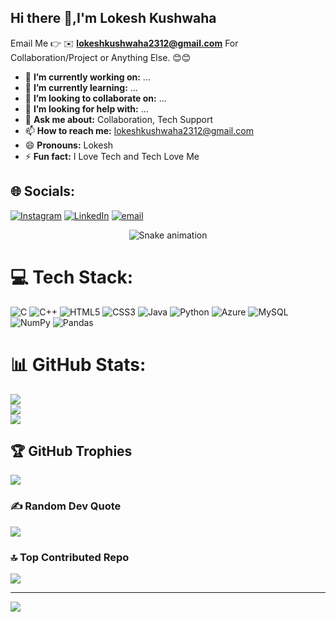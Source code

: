 ## Hi there 👋,I'm Lokesh Kushwaha

Email Me 👉 ✉️ **lokeshkushwaha2312@gmail.com** For Collaboration/Project or Anything Else. 😊😊

- 🔭 **I’m currently working on:** ...
- 🌱 **I’m currently learning:** ...
- 👯 **I’m looking to collaborate on:** ...
- 🤔 **I’m looking for help with:** ...
- 💬 **Ask me about:** Collaboration, Tech Support
- 📫 **How to reach me:** lokeshkushwaha2312@gmail.com
- 😄 **Pronouns:** Lokesh
- ⚡ **Fun fact:** I Love Tech and Tech Love Me


## 🌐 Socials:
[![Instagram](https://img.shields.io/badge/Instagram-%23E4405F.svg?logo=Instagram&logoColor=white)](https://www.instagram.com/lokeshkushwaha2312?igsh=YWR1dHZlYWFwbGxv])
[![LinkedIn](https://img.shields.io/badge/LinkedIn-%230077B5.svg?logo=linkedin&logoColor=white)](https://www.linkedin.com/public-profile/settings)
[![email](https://img.shields.io/badge/Email-D14836?logo=gmail&logoColor=white)](mailto:lokeshkushwaha2312@gmail.com) 

<div align="center">
  <img src="https://profile-readme-generator.com/assets/snake.svg" alt="Snake animation" />
</div>


# 💻 Tech Stack:
![C](https://img.shields.io/badge/c-%2300599C.svg?style=for-the-badge&logo=c&logoColor=white) ![C++](https://img.shields.io/badge/c++-%2300599C.svg?style=for-the-badge&logo=c%2B%2B&logoColor=white) ![HTML5](https://img.shields.io/badge/html5-%23E34F26.svg?style=for-the-badge&logo=html5&logoColor=white) ![CSS3](https://img.shields.io/badge/css3-%231572B6.svg?style=for-the-badge&logo=css3&logoColor=white) ![Java](https://img.shields.io/badge/java-%23ED8B00.svg?style=for-the-badge&logo=openjdk&logoColor=white) ![Python](https://img.shields.io/badge/python-3670A0?style=for-the-badge&logo=python&logoColor=ffdd54) ![Azure](https://img.shields.io/badge/azure-%230072C6.svg?style=for-the-badge&logo=microsoftazure&logoColor=white) ![MySQL](https://img.shields.io/badge/mysql-4479A1.svg?style=for-the-badge&logo=mysql&logoColor=white) ![NumPy](https://img.shields.io/badge/numpy-%23013243.svg?style=for-the-badge&logo=numpy&logoColor=white) ![Pandas](https://img.shields.io/badge/pandas-%23150458.svg?style=for-the-badge&logo=pandas&logoColor=white)
# 📊 GitHub Stats:
![](https://github-readme-stats.vercel.app/api?username=krishna3691215&theme=dark&hide_border=false&include_all_commits=true&count_private=false)<br/>
![](https://nirzak-streak-stats.vercel.app/?user=krishna3691215&theme=dark&hide_border=false)<br/>
![](https://github-readme-stats.vercel.app/api/top-langs/?username=krishna3691215&theme=dark&hide_border=false&include_all_commits=true&count_private=false&layout=compact)

## 🏆 GitHub Trophies
![](https://github-profile-trophy.vercel.app/?username=krishna3691215&theme=radical&no-frame=false&no-bg=true&margin-w=4)

### ✍️ Random Dev Quote
![](https://quotes-github-readme.vercel.app/api?type=horizontal&theme=radical)

### 🔝 Top Contributed Repo
![](https://github-contributor-stats.vercel.app/api?username=krishna3691215&limit=5&theme=dark&combine_all_yearly_contributions=true)

---
[![](https://visitcount.itsvg.in/api?id=krishna3691215&icon=0&color=0)](https://visitcount.itsvg.in)

<!-- Proudly created with GPRM ( https://gprm.itsvg.in ) -->
